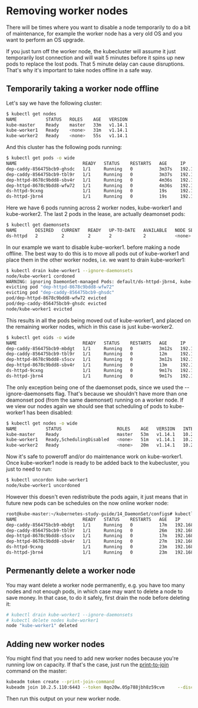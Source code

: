# Removing worker nodes

There will be times where you want to disable a node temporarily to do a bit of maintenance, for example the worker node has a very old OS and you want to perform an OS upgrade. 

If you just turn off the worker node, the kubecluster will assume it just temporarily lost connection and will wait 5 minutes before it spins up new pods to replace the lost pods. That 5 minute delay can cause disruptions. That's why it's important to take nodes offline in a safe way. 


## Temporarily taking a worker node offline

Let's say we have the following cluster:

```bash
$ kubectl get nodes
NAME           STATUS   ROLES    AGE   VERSION
kube-master    Ready    master   33m   v1.14.1
kube-worker1   Ready    <none>   31m   v1.14.1
kube-worker2   Ready    <none>   55s   v1.14.1
```

And this cluster has the following pods running:

```bash
$ kubectl get pods -o wide
NAME                         READY   STATUS    RESTARTS   AGE     IP            NODE           NOMINATED NODE   READINESS GATES
dep-caddy-856475bcb9-ghsdc   1/1     Running   0          3m37s   192.168.1.3   kube-worker1   <none>           <none>
dep-caddy-856475bcb9-tbl9r   1/1     Running   0          3m37s   192.168.2.3   kube-worker2   <none>           <none>
dep-httpd-8678c9bdd8-sbv4r   1/1     Running   0          4m36s   192.168.2.2   kube-worker2   <none>           <none>
dep-httpd-8678c9bdd8-wfw72   1/1     Running   0          4m36s   192.168.1.2   kube-worker1   <none>           <none>
ds-httpd-9cxng               1/1     Running   0          19s     192.168.2.4   kube-worker2   <none>           <none>
ds-httpd-jbrn4               1/1     Running   0          19s     192.168.1.4   kube-worker1   <none>           <none>
```


Here we have 6 pods running across 2 worker nodes, kube-worker1 and kube-worker2. The last 2 pods in the lease, are actually deamonset pods:

```bash
$ kubectl get daemonsets
NAME       DESIRED   CURRENT   READY   UP-TO-DATE   AVAILABLE   NODE SELECTOR   AGE
ds-httpd   2         2         2       2            2           <none>          2m45s
```



In our example we want to disable kube-worker1. before making a node offline. The best way to do this is to move all pods out of kube-worker1 and place them in the other worker nodes, i.e. we want to drain kube-worker1:
 
```bash
$ kubectl drain kube-worker1 --ignore-daemonsets
node/kube-worker1 cordoned
WARNING: ignoring DaemonSet-managed Pods: default/ds-httpd-jbrn4, kube-system/calico-node-4qcf7, kube-system/kube-proxy-qxb8f
evicting pod "dep-httpd-8678c9bdd8-wfw72"
evicting pod "dep-caddy-856475bcb9-ghsdc"
pod/dep-httpd-8678c9bdd8-wfw72 evicted
pod/dep-caddy-856475bcb9-ghsdc evicted
node/kube-worker1 evicted
```

This results in all the pods being moved out of kube-worker1, and placed on the remaining worker nodes, which in this case is just kube-worker2. 

```bash
$ kubectl get oids -o wide
NAME                         READY   STATUS    RESTARTS   AGE     IP            NODE           NOMINATED NODE   READINESS GATES
dep-caddy-856475bcb9-mbdgt   1/1     Running   0          3m12s   192.168.2.5   kube-worker2   <none>           <none>
dep-caddy-856475bcb9-tbl9r   1/1     Running   0          12m     192.168.2.3   kube-worker2   <none>           <none>
dep-httpd-8678c9bdd8-s5scv   1/1     Running   0          3m12s   192.168.2.6   kube-worker2   <none>           <none>
dep-httpd-8678c9bdd8-sbv4r   1/1     Running   0          13m     192.168.2.2   kube-worker2   <none>           <none>
ds-httpd-9cxng               1/1     Running   0          9m17s   192.168.2.4   kube-worker2   <none>           <none>
ds-httpd-jbrn4               1/1     Running   0          9m17s   192.168.1.4   kube-worker1   <none>           <none>
```
The only exception being one of the daemonset pods, since we used the --ignore-daemonsets flag. That's because we shouldn't have more than one deamonset pod (from the same daemonset) running on a worker node. If we view our nodes again we should see that scheduling of pods to kube-worker1 has been disabled:

```bash
$ kubectl get nodes -o wide
NAME           STATUS                     ROLES    AGE   VERSION   INTERNAL-IP   EXTERNAL-IP   OS-IMAGE             KERNEL-VERSION      CONTAINER-RUNTIME
kube-master    Ready                      master   53m   v1.14.1   10.2.5.110    <none>        Ubuntu 16.04.5 LTS   4.4.0-131-generic   docker://18.6.1
kube-worker1   Ready,SchedulingDisabled   <none>   51m   v1.14.1   10.2.5.111    <none>        Ubuntu 16.04.5 LTS   4.4.0-131-generic   docker://18.6.1
kube-worker2   Ready                      <none>   20m   v1.14.1   10.2.5.112    <none>        Ubuntu 16.04.5 LTS   4.4.0-131-generic   docker://18.6.1
```

Now it's safe to poweroff and/or do maintenance work on kube-worker1. Once kube-worker1 node is ready to be added back to the kubecluster, you just to need to run:

```bash
$ kubectl uncordon kube-worker1
node/kube-worker1 uncordoned
```

However this doesn't even redistribute the pods again, it just means that in future new pods can be schedules on the now online worker node:

```bash
root@kube-master:~/kubernetes-study-guide/14_DaemonSet/configs# kubectl get pods -o wide
NAME                         READY   STATUS    RESTARTS   AGE   IP            NODE           NOMINATED NODE   READINESS GATES
dep-caddy-856475bcb9-mbdgt   1/1     Running   0          17m   192.168.2.5   kube-worker2   <none>           <none>
dep-caddy-856475bcb9-tbl9r   1/1     Running   0          26m   192.168.2.3   kube-worker2   <none>           <none>
dep-httpd-8678c9bdd8-s5scv   1/1     Running   0          17m   192.168.2.6   kube-worker2   <none>           <none>
dep-httpd-8678c9bdd8-sbv4r   1/1     Running   0          27m   192.168.2.2   kube-worker2   <none>           <none>
ds-httpd-9cxng               1/1     Running   0          23m   192.168.2.4   kube-worker2   <none>           <none>
ds-httpd-jbrn4               1/1     Running   0          23m   192.168.1.4   kube-worker1   <none>           <none>
```

## Permenantly delete a worker node

You may want delete a worker node permanently, e.g. you have too many nodes and not enough pods, in which case may want to delete a node to save money. In that case, to do it safely, first drain the node before deleting it:

```bash
# kubectl drain kube-worker1 --ignore-daemonsets
# kubectl delete nodes kube-worker1
node "kube-worker1" deleted
```


## Adding new worker nodes

You might find that you need to add new worker nodes because you're running low on capacity. If that's the case, just run the [print-to-join](https://kubernetes.io/docs/reference/setup-tools/kubeadm/kubeadm-join/#token-based-discovery-with-ca-pinning) command on the master:

```bash
kubeadm token create --print-join-command
kubeadm join 10.2.5.110:6443 --token 8qo20w.05p788jbh8z59cvm     --discovery-token-ca-cert-hash sha256:86dc21e3ca348f695d5aabe534a568ae3e3e68b5bc42073751663b6863855554
```

Then run this output on your new worker node. 



